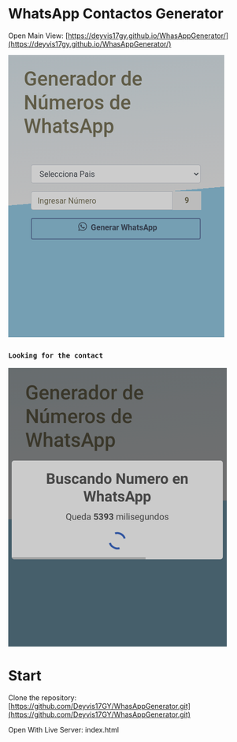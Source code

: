 # WhatsApp Contactos Generator

Open Main View:
[https://deyvis17gy.github.io/WhasAppGenerator/](https://deyvis17gy.github.io/WhasAppGenerator/)

![preview](./docs/img/preview.png)

### `Looking for the contact`

![search number](./docs/img/search_number.png)

# Start
Clone the repository: [https://github.com/Deyvis17GY/WhasAppGenerator.git](https://github.com/Deyvis17GY/WhasAppGenerator.git)

Open With Live Server: index.html